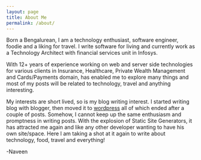 ```yaml
---
layout: page
title: About Me
permalink: /about/
---
```


Born a Bengalurean, I am a technology enthusiast, software engineer, foodie and a liking for travel. I write software for living and currently work as a Technology Architect with financial services unit in Infosys.    

With 12+ years of experience working on web and server side technologies for various clients in Insurance, Healthcare, Private Wealth Management and Cards/Payments domain, has enabled me to explore many things and most of my posts will be related to technology, travel and anything interesting.

My interests are short lived, so is my blog writing interest. I started writing blog with blogger, then moved it to [wordpress](https://codecafe.wordpress.com/) all of which ended after a couple of posts. Somehow, I cannot keep up the same enthusiasm and promptness in writing posts. With the explosion of Static Site Generators, it has attracted me again and like any other developer wanting to have his own site/space. Here I am taking a shot at it again to write about technology, food, travel and everything!

-Naveen

